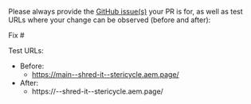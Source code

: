Please always provide the [GitHub issue(s)](../issues) your PR is for, as well as test URLs where your change can be observed (before and after):

Fix #<gh-issue-id>

Test URLs:
- Before: 
  - https://main--shred-it--stericycle.aem.page/
- After: 
  - https://<branch>--shred-it--stericycle.aem.page/
